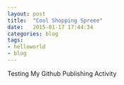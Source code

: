 ```yaml
---
layout: post
title:  "Cool Shopping Spreee"
date:   2015-01-17 17:44:34
categories: blog
tags:
- helloworld
- blog
---
```

Testing My Github Publishing Activity